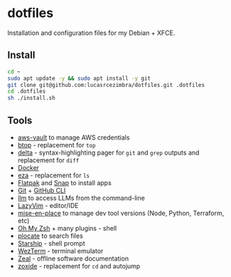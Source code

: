 # dotfiles

Installation and configuration files for my Debian + XFCE.


## Install
```bash
cd ~
sudo apt update -y && sudo apt install -y git
git clone git@github.com:lucasrcezimbra/dotfiles.git .dotfiles
cd .dotfiles
sh ./install.sh
```

## Tools
- [aws-vault](https://github.com/99designs/aws-vault) to manage AWS credentials
- [btop](https://github.com/aristocratos/btop) - replacement for `top`
- [delta](https://github.com/dandavison/delta) - syntax-highlighting pager for `git` and `grep` outputs and replacement for `diff`
- [Docker](https://www.docker.com/)
- [eza](https://github.com/eza-community/eza) - replacement for `ls`
- [Flatpak](https://www.flatpak.org/) and [Snap](https://snapcraft.io/) to install apps
- [Git](https://git-scm.com/) + [GitHub CLI](https://cli.github.com/)
- [llm](https://github.com/simonw/llm) to access LLMs from the command-line
- [LazyVim](http://www.lazyvim.org/) - editor/IDE
- [mise-en-place](https://github.com/jdx/mise) to manage dev tool versions (Node, Python, Terraform, etc)
- [Oh My Zsh](https://github.com/ohmyzsh/ohmyzsh) + many plugins - shell
- [plocate](https://plocate.sesse.net/) to search files
- [Starship](https://starship.rs/) - shell prompt
- [WezTerm](https://github.com/wez/wezterm) - terminal emulator
- [Zeal](https://zealdocs.org/) - offline software documentation
- [zoxide](https://github.com/ajeetdsouza/zoxide) - replacement for `cd` and autojump
